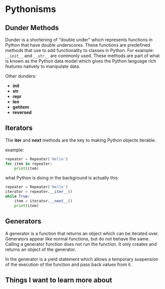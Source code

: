 # Pythonisms

## Dunder Methods

Dunder is a shortening of "double under" which represents functions in Python that have double underscores. These functions are predefined methods that use to add functionality to classes in Python. For example: `__init__` and `__str__` are commonly used. These methods are part of what is known as the Python data model which gives the Python language rich features natively to manipulate data.

Other dunders:

- __init__
- __str__
- __repr__
- __len__
- __getitem__
- __reversed__

## Iterators

The __iter__ and __next__ methods are the key to making Python objects iterable. 

example:

```py
repeater = Repeater('Hello')
for item in repeater:
    print(item)
```

what Python is doing in the background is actually this:

```py
repeater = Repeater('Hello')
iterator = repeater.__iter__()
while True:
    item = iterator.__next__()
    print(item)
```

## Generators

A generator is a function that returns an object which can be iterated over. Generators appear like normal functions, but do not behave the same. Calling a generator function does not run the function. It only creates and returns an object of the generator.

In the generator is a yield statement which allows a temporary suspension of the execution of the function and pass back values from it. 

## Things I want to learn more about